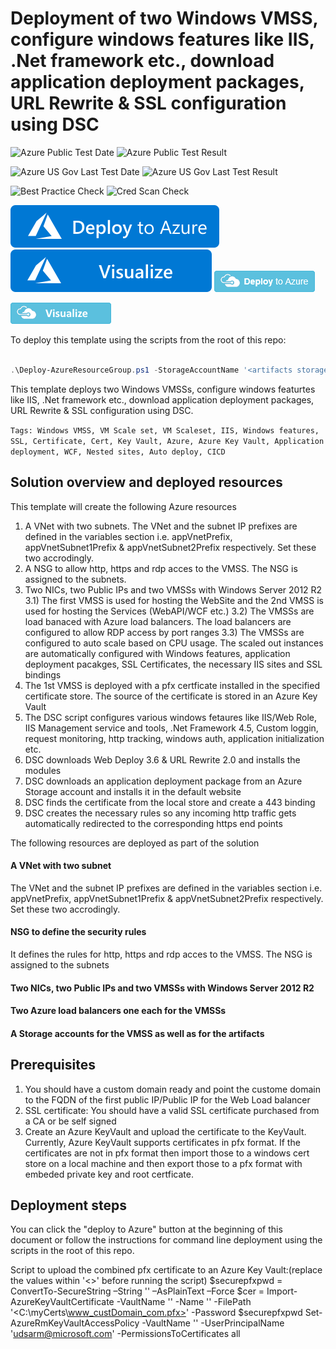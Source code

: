# Deployment of two Windows VMSS, configure windows features like IIS, .Net framework etc., download application deployment packages, URL Rewrite & SSL configuration using DSC

![Azure Public Test Date](https://azurequickstartsservice.blob.core.windows.net/badges/201-vmss-win-iis-app-ssl/PublicLastTestDate.svg)
![Azure Public Test Result](https://azurequickstartsservice.blob.core.windows.net/badges/201-vmss-win-iis-app-ssl/PublicDeployment.svg)

![Azure US Gov Last Test Date](https://azurequickstartsservice.blob.core.windows.net/badges/201-vmss-win-iis-app-ssl/FairfaxLastTestDate.svg)
![Azure US Gov Last Test Result](https://azurequickstartsservice.blob.core.windows.net/badges/201-vmss-win-iis-app-ssl/FairfaxDeployment.svg)

![Best Practice Check](https://azurequickstartsservice.blob.core.windows.net/badges/201-vmss-win-iis-app-ssl/BestPracticeResult.svg)
![Cred Scan Check](https://azurequickstartsservice.blob.core.windows.net/badges/201-vmss-win-iis-app-ssl/CredScanResult.svg)

[![Deploy To Azure](https://raw.githubusercontent.com/Azure/azure-quickstart-templates/master/1-CONTRIBUTION-GUIDE/images/deploytoazure.svg?sanitize=true)](https://portal.azure.com/#create/Microsoft.Template/uri/https%3A%2F%2Fraw.githubusercontent.com%2FAzure%2Fazure-quickstart-templates%2Fmaster%2F201-vmss-win-iis-app-ssl%2Fazuredeploy.json)
[![Visualize](https://raw.githubusercontent.com/Azure/azure-quickstart-templates/master/1-CONTRIBUTION-GUIDE/images/visualizebutton.svg?sanitize=true)](http://armviz.io/#/?load=https%3A%2F%2Fraw.githubusercontent.com%2FAzure%2Fazure-quickstart-templates%2Fmaster%2F201-vmss-win-iis-app-ssl%2Fazuredeploy.json)
<img src="https://raw.githubusercontent.com/Azure/azure-quickstart-templates/master/201-vmss-win-iis-app-ssl/images/deploytoazure.png"/>

<img src="https://raw.githubusercontent.com/Azure/azure-quickstart-templates/master/201-vmss-win-iis-app-ssl/images/visualizebutton.png"/>

To deploy this template using the scripts from the root of this repo:

```PowerShell

.\Deploy-AzureResourceGroup.ps1 -StorageAccountName '<artifacts storage account name>' -ResourceGroupName '<Resource guroup name>' -ResourceGroupLocation '<RG location>' -TemplateFile .\azuredeploy.json -TemplateParametersFile .\azuredeploy.parameters.json -ArtifactStagingDirectory '.' -DSCSourceFolder '.\dsc' -UploadArtifacts
```

This template deploys two Windows VMSSs, configure windows featurtes like IIS,
.Net framework etc., download application deployment packages, URL Rewrite & SSL
configuration using DSC.

`Tags: Windows VMSS, VM Scale set, VM Scaleset, IIS, Windows features, SSL, Certificate, Cert, Key Vault, Azure, Azure Key Vault, Application deployment, WCF, Nested sites, Auto deploy, CICD`

## Solution overview and deployed resources

This template will create the following Azure resources

1. A VNet with two subnets. The VNet and the subnet IP prefixes are defined in
   the variables section i.e. appVnetPrefix, appVnetSubnet1Prefix &
   appVnetSubnet2Prefix respectively. Set these two accrodingly. <br/>
2. A NSG to allow http, https and rdp acces to the VMSS. The NSG is assigned to
   the subnets.<br/>
3. Two NICs, two Public IPs and two VMSSs with Windows Server 2012 R2<br/> 3.1)
   The first VMSS is used for hosting the WebSite and the 2nd VMSS is used for
   hosting the Services (WebAPI/WCF etc.) 3.2) The VMSSs are load banaced with
   Azure load balancers. The load balancers are configured to allow RDP access
   by port ranges 3.3) The VMSSs are configured to auto scale based on CPU
   usage. The scaled out instances are automatically configured with Windows
   features, application deployment pacakges, SSL Certificates, the necessary
   IIS sites and SSL bindings <br/>
4. The 1st VMSS is deployed with a pfx certficate installed in the specified
   certificate store. The source of the certificate is stored in an Azure Key
   Vault<br/>
5. The DSC script configures various windows fetaures like IIS/Web Role, IIS
   Management service and tools, .Net Framework 4.5, Custom loggin, request
   monitoring, http tracking, windows auth, application initialization etc.<br/>
6. DSC downloads Web Deploy 3.6 & URL Rewrite 2.0 and installs the modules<br/>
7. DSC downloads an application deployment package from an Azure Storage account
   and installs it in the default website <br/>
8. DSC finds the certificate from the local store and create a 443 binding <br/>
9. DSC creates the necessary rules so any incoming http traffic gets
   automatically redirected to the corresponding https end points<br/>

The following resources are deployed as part of the solution

#### A VNet with two subnet

The VNet and the subnet IP prefixes are defined in the variables section i.e.
appVnetPrefix, appVnetSubnet1Prefix & appVnetSubnet2Prefix respectively. Set
these two accrodingly.

#### NSG to define the security rules

It defines the rules for http, https and rdp acces to the VMSS. The NSG is
assigned to the subnets

#### Two NICs, two Public IPs and two VMSSs with Windows Server 2012 R2

#### Two Azure load balancers one each for the VMSSs

#### A Storage accounts for the VMSS as well as for the artifacts

## Prerequisites

1. You should have a custom domain ready and point the custome domain to the
   FQDN of the first public IP/Public IP for the Web Load balancer <br/>
2. SSL certificate: You should have a valid SSL certificate purchased from a CA
   or be self signed <br/>
3. Create an Azure KeyVault and upload the certificate to the KeyVault.
   Currently, Azure KeyVault supports certificates in pfx format. If the
   certificates are not in pfx format then import those to a windows cert store
   on a local machine and then export those to a pfx format with embeded private
   key and root certficate. <br/>

## Deployment steps

You can click the "deploy to Azure" button at the beginning of this document or
follow the instructions for command line deployment using the scripts in the
root of this repo.

Script to upload the combined pfx certificate to an Azure Key Vault:(replace the
values within '<>' before running the script)
$securepfxpwd = ConvertTo-SecureString –String '<strongpassword>' –AsPlainText –Force
$cer
= Import-AzureKeyVaultCertificate -VaultName '<Azurekeyvaultname>' -Name
'<CertStoreName>' -FilePath '<C:\myCerts\www_custDomain_com.pfx>' -Password
\$securepfxpwd Set-AzureRmKeyVaultAccessPolicy -VaultName '<Azurekeyvaultname>'
-UserPrincipalName '<udsarm@microsoft.com>' -PermissionsToCertificates all
